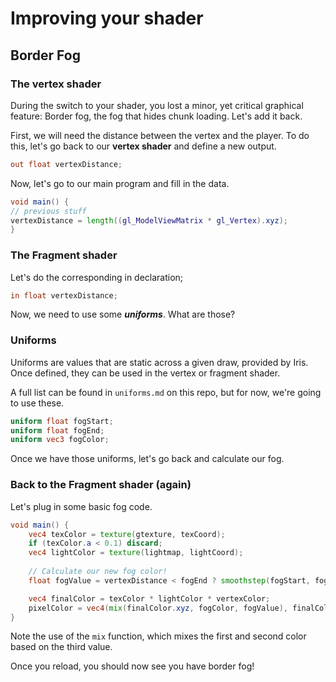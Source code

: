# Improving your shader

## Border Fog

### The vertex shader

During the switch to your shader, you lost a minor, yet critical graphical feature: Border fog, the fog that hides chunk loading. Let's add it back.

First, we will need the distance between the vertex and the player. To do this, let's go back to our **vertex shader** and define a new output.

```glsl
out float vertexDistance;
```

Now, let's go to our main program and fill in the data.

```glsl
void main() {
// previous stuff
vertexDistance = length((gl_ModelViewMatrix * gl_Vertex).xyz);
}
```

### The Fragment shader

Let's do the corresponding in declaration;

```glsl
in float vertexDistance;
```

Now, we need to use some ***uniforms***. What are those?

### Uniforms

Uniforms are values that are static across a given draw, provided by Iris. Once defined, they can be used in the vertex or fragment shader.

A full list can be found in `uniforms.md` on this repo, but for now, we're going to use these.

```glsl
uniform float fogStart;
uniform float fogEnd;
uniform vec3 fogColor;
```

Once we have those uniforms, let's go back and calculate our fog.

### Back to the Fragment shader (again)

Let's plug in some basic fog code.

```glsl
void main() {
    vec4 texColor = texture(gtexture, texCoord);
    if (texColor.a < 0.1) discard;
    vec4 lightColor = texture(lightmap, lightCoord);
    
    // Calculate our new fog color!
    float fogValue = vertexDistance < fogEnd ? smoothstep(fogStart, fogEnd, vertexDistance) : 1.0;

    vec4 finalColor = texColor * lightColor * vertexColor;
    pixelColor = vec4(mix(finalColor.xyz, fogColor, fogValue), finalColor.a);
}
```

Note the use of the `mix` function, which mixes the first and second color based on the third value.

Once you reload, you should now see you have border fog!

